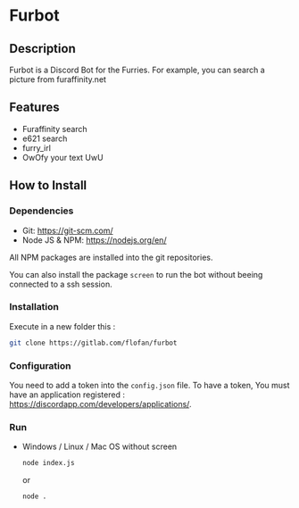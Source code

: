 # Furbot

## Description

Furbot is a Discord Bot for the Furries.
For example, you can search a picture from furaffinity.net

## Features

- Furaffinity search
- e621 search
- furry_irl
- OwOfy your text UwU

## How to Install

### Dependencies

- Git: <https://git-scm.com/>
- Node JS & NPM: <https://nodejs.org/en/>

All NPM packages are installed into the git repositories.

You can also install the package `screen` to run the bot without beeing connected to a ssh session.

### Installation

Execute in a new folder this :

```bash
git clone https://gitlab.com/flofan/furbot
```

### Configuration

You need to add a token into the `config.json` file.
To have a token, You must have an application registered : <https://discordapp.com/developers/applications/>.

### Run

- Windows / Linux / Mac OS without screen

  ```bash
  node index.js
  ```

  or

  ```bash
  node .
  ```
